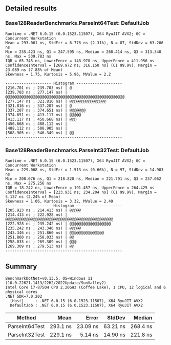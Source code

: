 ## Detailed results 

### Base128ReaderBenchmarks.ParseInt64Test: DefaultJob

```
Runtime = .NET 6.0.15 (6.0.1523.11507), X64 RyuJIT AVX2; GC = Concurrent Workstation
Mean = 293.061 ns, StdErr = 6.776 ns (2.31%), N = 87, StdDev = 63.206 ns
Min = 235.423 ns, Q1 = 247.595 ns, Median = 268.414 ns, Q3 = 313.340 ns, Max = 539.783 ns
IQR = 65.745 ns, LowerFence = 148.978 ns, UpperFence = 411.956 ns
ConfidenceInterval = [269.972 ns; 316.150 ns] (CI 99.9%), Margin = 23.089 ns (7.88% of Mean)
Skewness = 1.75, Kurtosis = 5.96, MValue = 2.2

-------------------- Histogram --------------------
[216.701 ns ; 239.703 ns) | @
[239.703 ns ; 277.147 ns) | @@@@@@@@@@@@@@@@@@@@@@@@@@@@@@@@@@@@@@@@@@@@@@@@@@@@
[277.147 ns ; 321.816 ns) | @@@@@@@@@@@@@@@@
[321.816 ns ; 337.207 ns) | @
[337.207 ns ; 374.651 ns) | @@@@@@@
[374.651 ns ; 413.117 ns) | @@@@@
[413.117 ns ; 450.668 ns) | @@@
[450.668 ns ; 488.112 ns) |
[488.112 ns ; 508.905 ns) |
[508.905 ns ; 546.349 ns) | @@
---------------------------------------------------
```

### Base128ReaderBenchmarks.ParseInt32Test: DefaultJob

```
Runtime = .NET 6.0.15 (6.0.1523.11507), X64 RyuJIT AVX2; GC = Concurrent Workstation
Mean = 229.068 ns, StdErr = 1.513 ns (0.66%), N = 97, StdDev = 14.903 ns
Min = 208.076 ns, Q1 = 218.820 ns, Median = 221.791 ns, Q3 = 237.062 ns, Max = 275.256 ns
IQR = 18.242 ns, LowerFence = 191.457 ns, UpperFence = 264.425 ns
ConfidenceInterval = [223.931 ns; 234.204 ns] (CI 99.9%), Margin = 5.137 ns (2.24% of Mean)
Skewness = 1.06, Kurtosis = 3.32, MValue = 2.49
-------------------- Histogram --------------------
[205.923 ns ; 214.413 ns) | @@@@@
[214.413 ns ; 222.928 ns) | @@@@@@@@@@@@@@@@@@@@@@@@@@@@@@@@@@@@@@@@@@@@@@@
[222.928 ns ; 235.242 ns) | @@@@@@@@@@@@@@@@@@
[235.242 ns ; 243.346 ns) | @@@@@
[243.346 ns ; 251.860 ns) | @@@@@@@@@@@@@@@
[251.860 ns ; 258.033 ns) | @@
[258.033 ns ; 269.309 ns) | @@@
[269.309 ns ; 279.513 ns) | @@
---------------------------------------------------
```

## Summary

```
BenchmarkDotNet=v0.13.5, OS=Windows 11 (10.0.22621.1413/22H2/2022Update/SunValley2)
Intel Core i7-8750H CPU 2.20GHz (Coffee Lake), 1 CPU, 12 logical and 6 physical cores
.NET SDK=7.0.202
  [Host]     : .NET 6.0.15 (6.0.1523.11507), X64 RyuJIT AVX2
  DefaultJob : .NET 6.0.15 (6.0.1523.11507), X64 RyuJIT AVX2
```

|         Method |     Mean |    Error |   StdDev |   Median |
|--------------- |---------:|---------:|---------:|---------:|
| ParseInt64Test | 293.1 ns | 23.09 ns | 63.21 ns | 268.4 ns |
| ParseInt32Test | 229.1 ns |  5.14 ns | 14.90 ns | 221.8 ns |
